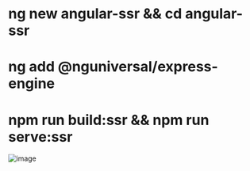 # ng new angular-ssr && cd angular-ssr

# ng add @nguniversal/express-engine

# npm run build:ssr && npm run serve:ssr

![image](https://user-images.githubusercontent.com/193318/179057602-c57e1467-6b2a-432b-a374-0f62ce6639ae.png)

